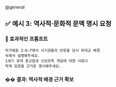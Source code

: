@general
## ✅ 예시 3: 역사적·문화적 문맥 명시 요청

### 🔹 효과적인 프롬프트

```
마가복음 2:6~7에서 서기관들의 반응을 당시 유대교 배경
속에서 설명해주세요.
1세기 유대 종교법과 신성모독 개념에 대한 사료나
학계 입장을 근거로 명시해주세요.
```

### �� 결과: 역사적 배경 근거 확보
